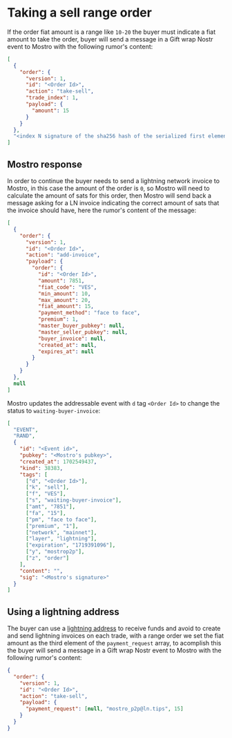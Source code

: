 # Taking a sell range order

If the order fiat amount is a range like `10-20` the buyer must indicate a fiat amount to take the order, buyer will send a message in a Gift wrap Nostr event to Mostro with the following rumor's content:

```json
[
  {
    "order": {
      "version": 1,
      "id": "<Order Id>",
      "action": "take-sell",
      "trade_index": 1,
      "payload": {
        "amount": 15
      }
    }
  },
  "<index N signature of the sha256 hash of the serialized first element of content>"
]
```

## Mostro response

In order to continue the buyer needs to send a lightning network invoice to Mostro, in this case the amount of the order is `0`, so Mostro will need to calculate the amount of sats for this order, then Mostro will send back a message asking for a LN invoice indicating the correct amount of sats that the invoice should have, here the rumor's content of the message:

```json
[
  {
    "order": {
      "version": 1,
      "id": "<Order Id>",
      "action": "add-invoice",
      "payload": {
        "order": {
          "id": "<Order Id>",
          "amount": 7851,
          "fiat_code": "VES",
          "min_amount": 10,
          "max_amount": 20,
          "fiat_amount": 15,
          "payment_method": "face to face",
          "premium": 1,
          "master_buyer_pubkey": null,
          "master_seller_pubkey": null,
          "buyer_invoice": null,
          "created_at": null,
          "expires_at": null
        }
      }
    }
  },
  null
]
```

Mostro updates the addressable event with `d` tag `<Order Id>` to change the status to `waiting-buyer-invoice`:

```json
[
  "EVENT",
  "RAND",
  {
    "id": "<Event id>",
    "pubkey": "<Mostro's pubkey>",
    "created_at": 1702549437,
    "kind": 38383,
    "tags": [
      ["d", "<Order Id>"],
      ["k", "sell"],
      ["f", "VES"],
      ["s", "waiting-buyer-invoice"],
      ["amt", "7851"],
      ["fa", "15"],
      ["pm", "face to face"],
      ["premium", "1"],
      ["network", "mainnet"],
      ["layer", "lightning"],
      ["expiration", "1719391096"],
      ["y", "mostrop2p"],
      ["z", "order"]
    ],
    "content": "",
    "sig": "<Mostro's signature>"
  }
]
```

## Using a lightning address

The buyer can use a [lightning address](https://github.com/andrerfneves/lightning-address) to receive funds and avoid to create and send lightning invoices on each trade, with a range order we set the fiat amount as the third element of the `payment_request` array, to acomplish this the buyer will send a message in a Gift wrap Nostr event to Mostro with the following rumor's content:

```json
{
  "order": {
    "version": 1,
    "id": "<Order Id>",
    "action": "take-sell",
    "payload": {
      "payment_request": [null, "mostro_p2p@ln.tips", 15]
    }
  }
}
```

